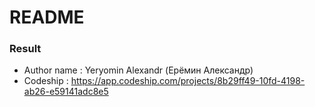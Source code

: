 # README #


### Result ###

* Author name : Yeryomin Alexandr (Ерёмин Александр)
* Codeship : https://app.codeship.com/projects/8b29ff49-10fd-4198-ab26-e59141adc8e5
